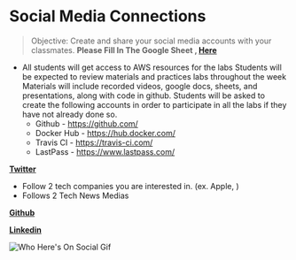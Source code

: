 # Social Media Connections

> Objective:
> Create and share your social media accounts with your classmates. **Please Fill In The Google Sheet , [Here](https://docs.google.com/spreadsheets/d/1jAWb3GWamJiBR73f1NoaJKFWxoDd1Oj9QWE6_jl2sxo/edit?usp=sharing)**

- All students will get access to AWS resources for the labs
  Students will be expected to review materials and practices labs throughout the week
  Materials will include recorded videos, google docs, sheets, and presentations, along with code in github.
  Students will be asked to create the following accounts in order to participate in all the labs if they have not already done so.
  - Github - https://github.com/
  - Docker Hub - https://hub.docker.com/
  - Travis CI - https://travis-ci.com/
  - LastPass - https://www.lastpass.com/

**[Twitter](https://twitter.com/home)**

- Follow 2 tech companies you are interested in. (ex. Apple, )
- Follows 2 Tech News Medias

**[Github](https://github.com/)**


**[Linkedin](https://www.linkedin.com/feed/)**

![Who Here's On Social Gif](https://media.giphy.com/media/l2SpRK14D6cvy6Uxi/giphy.gif)
